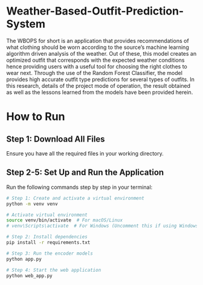 # Weather-Based-Outfit-Prediction-System

The WBOPS for short is an application that provides recommendations of what clothing
should be worn according to the source’s machine learning algorithm driven analysis of the
weather. Out of these, this model creates an optimized outfit that corresponds with the
expected weather conditions hence providing users with a useful tool for choosing the right
clothes to wear next. Through the use of the Random Forest Classifier, the model provides
high accurate outfit type predictions for several types of outfits. In this research, details of the
project mode of operation, the result obtained as well as the lessons learned from the
models have been provided herein.

# How to Run

## Step 1: Download All Files  
Ensure you have all the required files in your working directory.

## Step 2-5: Set Up and Run the Application  

Run the following commands step by step in your terminal:

```bash
# Step 1: Create and activate a virtual environment
python -m venv venv

# Activate virtual environment
source venv/bin/activate  # For macOS/Linux
# venv\Scripts\activate  # For Windows (Uncomment this if using Windows)

# Step 2: Install dependencies
pip install -r requirements.txt

# Step 3: Run the encoder models
python app.py

# Step 4: Start the web application
python web_app.py

```






